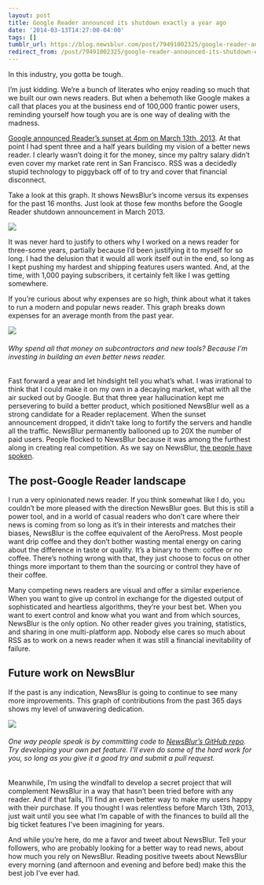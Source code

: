 ```yaml
---
layout: post
title: Google Reader announced its shutdown exactly a year ago
date: '2014-03-13T14:27:00-04:00'
tags: []
tumblr_url: https://blog.newsblur.com/post/79491002325/google-reader-announced-its-shutdown-exactly-a-year-ago
redirect_from: /post/79491002325/google-reader-announced-its-shutdown-exactly-a-year-ago/
---
```

In this industry, you gotta be tough.

I’m just kidding. We’re a bunch of literates who enjoy reading so much that we built our own news readers. But when a behemoth like Google makes a call that places you at the business end of 100,000 frantic power users, reminding yourself how tough you are is one way of dealing with the madness.

[Google announced Reader’s sunset at 4pm on March 13th, 2013](http://googlereader.blogspot.com/2013/03/powering-down-google-reader.html). At that point I had spent three and a half years building my vision of a better news reader. I clearly wasn’t doing it for the money, since my paltry salary didn’t even cover my market rate rent in San Francisco. RSS was a decidedly stupid technology to piggyback off of to try and cover that financial disconnect.

Take a look at this graph. It shows NewsBlur’s income versus its expenses for the past 16 months. Just look at those few months before the Google Reader shutdown announcement in March 2013.

![](https://s3.amazonaws.com/static.newsblur.com/blog/2013%20revenue.png)

It was never hard to justify to others why I worked on a news reader for three-some years, partially because I’d been justifying it to myself for so long. I had the delusion that it would all work itself out in the end, so long as I kept pushing my hardest and shipping features users wanted. And, at the time, with 1,000 paying subscribers, it certainly felt like I was getting somewhere.

If you’re curious about why expenses are so high, think about what it takes to run a modern and popular news reader. This graph breaks down expenses for an average month from the past year.

![](https://s3.amazonaws.com/static.newsblur.com/blog/2013%20expenses.png)

###### Why spend all that money on subcontractors and new tools? Because I’m investing in building an even better news reader.

Fast forward a year and let hindsight tell you what’s what. I was irrational to think that I could make it on my own in a decaying market, what with all the air sucked out by Google. But that three year hallucination kept me persevering to build a better product, which positioned NewsBlur well as a strong candidate for a Reader replacement. When the sunset announcement dropped, it didn’t take long to fortify the servers and handle all the traffic. NewsBlur permanently ballooned up to 20X the number of paid users. People flocked to NewsBlur because it was among the furthest along in creating real competition. As we say on NewsBlur, [the people have spoken](http://popular.newsblur.com).

## The post-Google Reader landscape

I run a very opinionated news reader. If you think somewhat like I do, you couldn’t be more pleased with the direction NewsBlur goes. But this is still a power tool, and in a world of casual readers who don’t care where their news is coming from so long as it’s in their interests and matches their biases, NewsBlur is the coffee equivalent of the AeroPress. Most people want drip coffee and they don’t bother wasting mental energy on caring about the difference in taste or quality. It’s a binary to them: coffee or no coffee. There’s nothing wrong with that, they just choose to focus on other things more important to them than the sourcing or control they have of their coffee.

Many competing news readers are visual and offer a similar experience. When you want to give up control in exchange for the digested output of sophisticated and heartless algorithms, they’re your best bet. When you want to exert control and know what you want and from which sources, NewsBlur is the only option. No other reader gives you training, statistics, and sharing in one multi-platform app. Nobody else cares so much about RSS as to work on a news reader when it was still a financial inevitability of failure.

## Future work on NewsBlur

If the past is any indication, NewsBlur is going to continue to see many more improvements. This graph of contributions from the past 365 days shows my level of unwavering dedication.

[![](https://s3.amazonaws.com/static.newsblur.com/blog/2013%20contributions.png)](http://github.com/samuelclay)

###### One way people speak is by committing code to [NewsBlur’s GitHub repo](http://github.com/samuelclay/NewsBlur). Try developing your own pet feature. I’ll even do some of the hard work for you, so long as you give it a good try and submit a pull request.

Meanwhile, I’m using the windfall to develop a secret project that will complement NewsBlur in a way that hasn’t been tried before with any reader. And if that fails, I’ll find an even better way to make my users happy with their purchase. If you thought I was relentless before March 13th, 2013, just wait until you see what I’m capable of with the finances to build all the big ticket features I’ve been imagining for years.

And while you’re here, do me a favor and tweet about NewsBlur. Tell your followers, who are probably looking for a better way to read news, about how much you rely on NewsBlur. Reading positive tweets about NewsBlur every morning (and afternoon and evening and before bed) make this the best job I’ve ever had.

